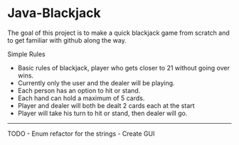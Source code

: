 Java-Blackjack
==================

The goal of this project is to make a quick blackjack game from scratch and to get familiar with github along the way.

Simple Rules
- Basic rules of blackjack, player who gets closer to 21 without going over wins.
- Currently only the user and the dealer will be playing.
- Each person has an option to hit or stand.
- Each hand can hold a maximum of 5 cards.
- Player and dealer will both be dealt 2 cards each at the start
- Player will take his turn to hit or stand, then dealer will go.
<hr>
TODO
- Enum refactor for the strings
- Create GUI
